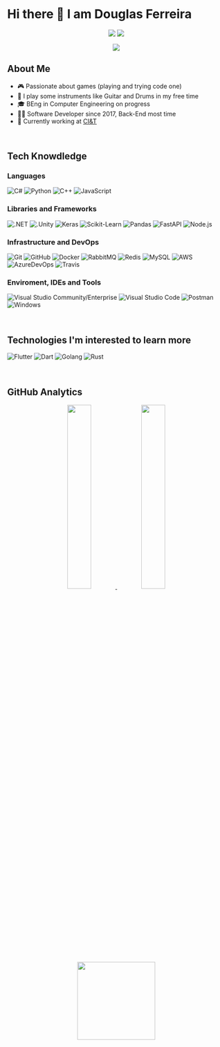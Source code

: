 # Hi there 👋 I am Douglas Ferreira

<p align="center">
<a href="https://discord.com/users/703745014953672744"><img src="https://img.shields.io/badge/-SneakyJaguar%239622-333333?style=flat-square&logo=discord"/></a>
<a href="https://steamcommunity.com/id/douglasdrf/"><img src="https://img.shields.io/badge/-DouglasDRF-333333?style=flat-square&logo=steam"/></a>
<p align="center"> <img src="https://komarev.com/ghpvc/?username=douglasdrf&label=Douglas's%20Profile%20Views&color=135429&style=flat"/> </p>

## About Me 

- 🎮 Passionate about games (playing and trying code one)
- 🎼 I play some instruments like Guitar and Drums in my free time
- 🎓 BEng in Computer Engineering on progress
- 🧑‍💻 Software Developer since 2017, Back-End most time
- 💼 Currently working at <a href="https://ciandt.com/br/pt-br">CI&T</a>

</br>

## Tech Knowdledge

### Languages
  ![C#](https://img.shields.io/badge/-C%23-333333?style=flat&logo=CSharp&logoColor=7e10cc)
  ![Python](https://img.shields.io/badge/-Python-333333?style=flat&logo=python)
  ![C++](https://img.shields.io/badge/-C++-333333?style=flat&logo=cplusplus&logoColor=7e10cc)
  ![JavaScript](https://img.shields.io/badge/-JavaScript-333333?style=flat&logo=javascript)
  
### Libraries and Frameworks
 ![.NET](https://img.shields.io/badge/-.NET-333333?style=flat&logo=dotnet)
 ![.Unity](https://img.shields.io/badge/-Unity-333333?style=flat&logo=unity)
 ![Keras](https://img.shields.io/badge/-Keras-333333?style=flat&logo=keras&logoColor=f73636)
 ![Scikit-Learn](https://img.shields.io/badge/-sklearn-333333?style=flat&logo=scikitlearn)
 ![Pandas](https://img.shields.io/badge/-pandas-333333?style=flat&logo=pandas)
 ![FastAPI](https://img.shields.io/badge/-FastAPI-333333?style=flat&logo=fastapi)
 ![Node.js](https://img.shields.io/badge/-Node.js-333333?style=flat&logo=node.js)
   
### Infrastructure and DevOps
  ![Git](https://img.shields.io/badge/-Git-333333?style=flat&logo=git)
  ![GitHub](https://img.shields.io/badge/-GitHub-333333?style=flat&logo=github)
  ![Docker](https://img.shields.io/badge/-Docker-333333?style=flat&logo=docker)
  ![RabbitMQ](https://img.shields.io/badge/-RabbitMQ-333333?style=flat&logo=rabbitmq)
  ![Redis](https://img.shields.io/badge/-Redis-333333?style=flat&logo=redis)
  ![MySQL](https://img.shields.io/badge/-MySQL-333333?style=flat&logo=mysql)
  ![AWS](https://img.shields.io/badge/-AWS-333333?style=flat&logo=amazon-aws&logoColor=F90)
  ![AzureDevOps](https://img.shields.io/badge/-Azure%20DevOps-333333?style=flat&logo=azuredevops)
  ![Travis](https://img.shields.io/badge/-TravisCI-333333?style=flat&logo=travisci&logoColor=FFF)

### Enviroment, IDEs and Tools
  ![Visual Studio Community/Enterprise](https://img.shields.io/badge/-Visual%20Studio-333333?style=flat&logo=visual-studio-code&logoColor=7e10cc)
  ![Visual Studio Code](https://img.shields.io/badge/-Visual%20Studio%20Code-333333?style=flat&logo=visual-studio-code&logoColor=007ACC)
  ![Postman](https://img.shields.io/badge/-Postman-333333?style=flat&logo=postman)
  ![Windows](https://img.shields.io/badge/-Windows%2011-333333?style=flat&logo=windows)

</br>

## Technologies I'm interested to learn more 

  ![Flutter](https://img.shields.io/badge/-Flutter-333333?style=flat&logo=flutter&logoColor=42bff5)
  ![Dart](https://img.shields.io/badge/-Dart-333333?style=flat&logo=dart&logoColor=42bff5)
  ![Golang](https://img.shields.io/badge/-Golang-333333?style=flat&logo=go)
  ![Rust](https://img.shields.io/badge/-Rust-333333?style=flat&logo=rust)
 
</br>

## GitHub Analytics 

<p align="center">
<a href="https://github.com/devdouglasferreira">
  <img width="33%" src="https://github-readme-stats-sigma-five.vercel.app/api?username=devdouglasferreira&count_private=true&show_icons=true&theme=merko&show=reviews" />
  <img width="33%" src="https://github-readme-stats-eight-theta.vercel.app/api/top-langs/?username=devdouglasferreira&theme=merko&layout=compact&langs_count=12&exclude_repo=gamebase&hide=objective-c,java,c,ruby,swift,kotlin,shell" />
  <img align="center" height="180em" src="https://github-readme-streak-stats.herokuapp.com/?user=devdouglasferreira&theme=merko"/>
</a>
</p>


<!--
**DouglasDRF/DouglasDRF** is a ✨ _special_ ✨ repository because its `README.md` (this file) appears on your GitHub profile.

Here are some ideas to get you started:

- 🔭 I’m currently working on ...
- 🌱 I’m currently learning ...
- 👯 I’m looking to collaborate on ...
- 🤔 I’m looking for help with ...
- 💬 Ask me about ...
- 📫 How to reach me: ...
- 😄 Pronouns: ...
- ⚡ Fun fact: ...
-->

